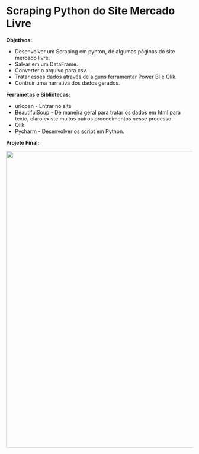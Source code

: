 # Scraping Python do Site Mercado Livre

**Objetivos:**
 * Desenvolver um Scraping em pyhton, de algumas páginas do site mercado livre.
 * Salvar em um DataFrame.
 * Converter o arquivo para csv.
 * Tratar esses dados através de alguns ferramentar Power BI e Qlik.
 * Contruir uma narrativa dos dados gerados.
 
 **Ferrametas e Bibliotecas:**
 * urlopen - Entrar no site
 * BeautifulSoup - De maneira geral para tratar os dados em html para texto, claro existe muitos outros procedimentos nesse processo.
 * Qlik
 * Pycharm - Desenvolver os script em Python.

**Projeto Final:**
<div align="center">
  <img src="https://user-images.githubusercontent.com/83407643/189264977-2a2dbdcc-139d-4790-a1cd-2b5f278c9861.PNG" width="800px">
</div>

